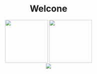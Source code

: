 <!-- Snake Code Contribution Map 贪吃蛇代码贡献图 -->
<h1 align="center">Welcone</h1>
<p></p>
<p></p>
<div align="center"> <!-- GitHub 数据统计 -->
<img align="" height="137px" src="https://github-readme-stats-git-masterrstaa-rickstaa.vercel.app/api?username=LingYuWings&hide_title=true&hide_border=true&show_icons=true&include_all_commits=true&line_height=21text_color=000&icon_color=000&bg_color=0,ea6161,ffc64d,fffc4d,52fa5a&theme=graywhite" />
<img align="" height="137px" src="https://github-readme-stats-git-masterrstaa-rickstaa.vercel.app/api/top-langs/?username=LingYuWings&hide_title=true&hide_border=true&layout=compact&langs_count=6&text_color=000&icon_color=fff&bg_color=0,52fa5a,4dfcff,c64dff&theme=graywhite" />
</div>
<div align="center"> <img src="https://metrics.lecoq.io/LingYuWings?template=classic&config.timezone=Asia%2FShanghai"> </div>
<!--
**LingYuWings/LingYuWings** is a ✨ _special_ ✨ repository because its `README.md` (this file) appears on your GitHub profile.

Here are some ideas to get you started:

- 🔭 I’m currently working on ...
- 🌱 I’m currently learning ...
- 👯 I’m looking to collaborate on ...
- 🤔 I’m looking for help with ...
- 💬 Ask me about ...
- 📫 How to reach me: ...
- 😄 Pronouns: ...
- ⚡ Fun fact: ...
-->
